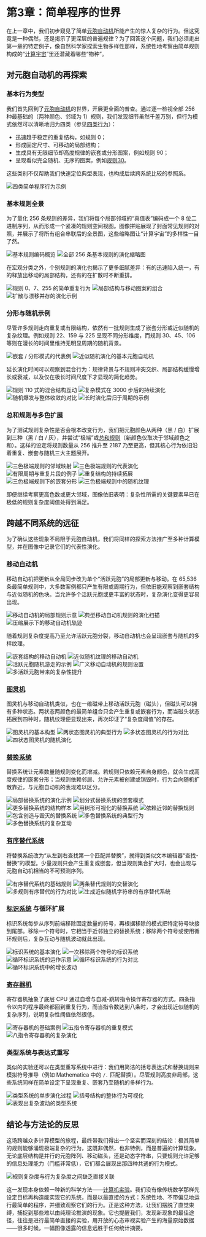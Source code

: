 # 第3章：简单程序的世界

在上一章中，我们初步窥见了简单[元胞自动机](annotation:cellular-automata)所能产生的惊人复杂的行为。但这究竟是一种偶然，还是揭示了更深层的普遍规律？为了回答这个问题，我们必须走出第一章的特定例子，像自然科学家探索生物多样性那样，系统性地考察由简单规则构成的“[计算宇宙](annotation:the-world-of-simple-programs)”里还潜藏着哪些“物种”。

## 对元胞自动机的再探索

### 基本行为类型
我们首先回到了[元胞自动机](annotation:cellular-automata)的世界，开展更全面的普查。通过逐一检视全部 256 种最基础的（两种颜色、邻域为 1）规则，我们发现细节虽然千差万别，但行为模式依然可以清晰地归为四类（参见[四类行为](annotation:four-classes-of-behavior)）：
- 迅速趋于稳定的重复结构，如规则 0；
- 形成固定尺寸、可移动的局部结构；
- 生成具有无限细节却高度规律的嵌套或分形图案，例如规则 90；
- 呈现看似完全随机、无序的图案，例如[规则30](annotation:rule-30)。

这些类别不仅帮助我们快速定位典型表现，也构成后续跨系统比较的参照系。

![四类简单程序行为示例](images/chapter3/p52.png)

### 基本规则全景
为了量化 256 条规则的差异，我们将每个局部邻域的“真值表”编码成一个 8 位二进制序列，从而形成一个紧凑的规则空间视图。图像拼贴展现了封面常见规则的对照，并展示了将所有组合串联后的全景图，这些缩略图让“计算宇宙”的多样性一目了然。

![基本规则编码概览](images/chapter3/p53.png)
![全部 256 条基本规则的演化缩略图](images/chapter3/p53_2.png)

在宏观分类之外，个别规则的演化也揭示了更多细腻差异：有的迅速陷入统一，有的释放出移动的局部结构，还有的在扩散时不断重排。

![规则 0、7、255 的简单重复行为](images/chapter3/p54.jpg)
![局部结构与移动图案的组合](images/chapter3/p55.jpg)
![扩散与漂移并存的演化示例](images/chapter3/p56.jpg)

### 分形与随机示例
尽管许多规则走向重复或有限结构，依然有一批规则生成了嵌套分形或近似随机的复杂纹理。例如规则 22、159 与 225 呈现不同分形维度，而规则 30、45、106 等则在漫长的时间里维持无明显周期的随机背景。

![嵌套 / 分形模式的代表例](images/chapter3/p58.png)
![近似随机演化的基本元胞自动机](images/chapter3/p59.png)

延长演化时间可以观察到混合行为：规律背景与不规则冲突交织、局部结构缓慢增长或衰减，以及仅在极长时间尺度下才显现的简化趋势。

![规则 110 式的混合结构互动](images/chapter3/p66.png)
![复杂模式在 3000 步后的持续演化](images/chapter3/p68.png)
![随机爆发与整体收敛的对比](images/chapter3/p69.png)
![长时演化后归于周期的示例](images/chapter3/p70.png)

### 总和规则与多色扩展
为了测试规则复杂性是否会根本改变行为，我们把元胞颜色从两种（黑 / 白）扩展到三种（黑 / 白 / 灰），并尝试“极端”或[总和规则](annotation:totalistic-cellular-automata)（新颜色仅取决于邻域颜色之和）。这样的设定将规则数量从 256 推升至 2187 乃至更高，但其核心行为依旧沿着重复、嵌套与随机三大主题展开。

![三色极端规则的邻域映射](images/chapter3/p60.png)
![三色极端规则的代表演化](images/chapter3/p61.png)
![有限周期与重复片段的例子](images/chapter3/p62.png)
![重复结构的持续拓展](images/chapter3/p63_1.png)
![三色极端规则下的嵌套分形](images/chapter3/p63_2.png)
![三色极端规则中的随机纹理](images/chapter3/p64.png)

即便继续考察更高色数或更大邻域，图像依旧表明：复杂性所需的关键要素早已在极低的规则复杂度阈值处得到满足。

## 跨越不同系统的远征

为了确认这些现象不局限于元胞自动机，我们将同样的探索方法推广至多种计算模型，并在图像中记录它们的代表性演化。

### [移动自动机](annotation:mobile-automata)
移动自动机把更新从全局同步改为单个“活跃元胞”的局部更新与移动。在 65,536 条最简单规则中，大多数案例都只产生有限或周期行为，但依旧能观察到嵌套结构与近似随机的色块。当允许多个活跃元胞或更丰富的状态时，复杂演化变得更容易出现。

![移动自动机的局部规则示意](images/chapter3/p71.png)
![典型移动自动机规则的演化扫描](images/chapter3/p72_1.png)
![压缩展示下的移动自动机轨迹](images/chapter3/p72_2.png)

随着规则复杂度提高乃至允许活跃元胞分裂，移动自动机也会呈现嵌套与随机的多样纹理。

![嵌套结构的移动自动机](images/chapter3/p73.png)
![近似随机纹理的移动自动机](images/chapter3/p74.png)
![活跃元胞随机游走的示例](images/chapter3/p75.png)
![广义移动自动机的规则设置](images/chapter3/p76.png)
![多活跃元胞带来的复杂性提升](images/chapter3/p77.png)

### [图灵机](annotation:turing-machines)
图灵机与移动自动机类似，也在一维磁带上移动活跃元胞（磁头），但磁头可以拥有多种状态。两状态两颜色的最简单组合只会产生重复或嵌套行为，而当磁头状态拓展到四种时，随机纹理便显现出来，再次印证了“复杂度阈值”的存在。

![图灵机的基本构型](images/chapter3/p78.png)
![两状态图灵机的典型行为](images/chapter3/p79.png)
![多状态图灵机的行为对比](images/chapter3/p80.png)
![四状态图灵机的随机演化](images/chapter3/p81.png)

### [替换系统](annotation:substitution-systems)
替换系统让元素数量随规则变化而增减。若规则只依赖元素自身颜色，就会生成高度规律的嵌套分形；当规则依赖邻居、允许元素被创建或销毁时，行为会向随机扩散靠近，与元胞自动机的表现难以区分。

![局部替换系统的演化示例](images/chapter3/p82.png)
![划分式替换系统的嵌套模式](images/chapter3/p83.png)
![更多替换系统的结构样本](images/chapter3/p84.png)
![用树形可视化的替换系统](images/chapter3/p84_2.png)
![依赖近邻的替换规则](images/chapter3/p85.png)
![包含创造与毁灭的替换系统](images/chapter3/p86.png)
![多色替换系统的典型行为](images/chapter3/p87.png)
![多色替换系统的复杂互动](images/chapter3/p87_2.png)

### [有序替代系统](annotation:sequential-substitution-systems)
将替换系统改为“从左到右查找第一个匹配并替换”，就得到类似文本编辑器“查找-替换”的模型。少量规则只会产生重复或嵌套，但当规则集合扩大时，也会出现与元胞自动机相当的不可预测序列。

![有序替代系统的基础规则](images/chapter3/p89.png)
![两条替代规则的交替演化](images/chapter3/p90.png)
![多规则有序替代的行为对比](images/chapter3/p91.png)
![生成近似随机字符串的有序替代系统](images/chapter3/p92.png)

### [标识系统](annotation:tag-systems) 与循环扩展
标识系统每步从序列前端移除固定数量的符号，再根据移除的模式把特定符号块接到尾部。移除一个符号时，它相当于近邻独立的替换系统；移除两个符号或使用循环规则后，复杂互动与随机波动就此出现。

![标识系统的基本演化](images/chapter3/p93.png)
![一次移除两个符号的标识系统](images/chapter3/p94.png)
![循环标识系统的运作示意](images/chapter3/p95.png)
![循环标识系统的行为对比](images/chapter3/p96_1.png)
![循环标识系统中的增长波动](images/chapter3/p96_2.png)

### [寄存器机](annotation:register-machines)
寄存器机抽象了底层 CPU 通过自增与自减-跳转指令操作寄存器的方式。四条指令以内的程序最终都回到重复行为，而当指令数达到八条时，才会出现近似随机的复杂序列，说明复杂性阈值依然很低。

![寄存器机的基础案例](images/chapter3/p98.png)
![五指令寄存器机的重复模式](images/chapter3/p99.png)
![八指令寄存器机的复杂演化](images/chapter3/p100.png)

### 类型系统与表达式重写
类似的实验还可以在类型重写系统中进行：我们用简洁的括号表达式和替换规则来模拟符号推导（例如 Mathematica 中的 `/.` 匹配替换）。尽管规则高度非局部，这些系统同样在简单设定下呈现重复、嵌套乃至随机的多样行为。

![类型系统的单步演化过程](images/chapter3/p102.png)
![括号结构的整体行为可视化](images/chapter3/p103.png)
![表现出复杂波动的类型系统](images/chapter3/p104.png)

## 结论与方法论的反思

这场跨越众多计算模型的旅程，最终带我们得出一个坚实而深刻的结论：极其简单的规则能够涌现极端复杂的行为，这既非偶然，也非特例，而是普遍的计算现象。无论底层结构是并行的元胞阵列、移动磁头，还是动态字符串，只要规则允许足够的信息处理能力（门槛非常低），它们都会展现出那四种共通的行为模式。

![规则复杂度与行为复杂度之间缺乏直接关联](images/chapter3/p107.png)

这一发现本身依赖一种新的科学方法——[计算机实验](annotation:scientific-methodology)。我们没有像传统数学那样先设定目标再构造能实现它的系统，而是以最直接的方式：系统性地、不带偏见地运行最简单的程序，并细致观察它们的行为。正是这种方法，让我们摆脱了直觉束缚，捕捉到那些难以由纯理论推演的现象。它也提醒我们，发现新现象的最佳途径，往往是进行最简单直接的实验，用开放的心态审视实验产生的海量原始数据——很多时候，一幅图像透露的信息远胜于任何统计摘要。
